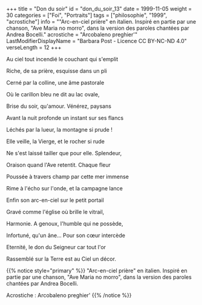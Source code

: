 +++
title = "Don du soir"
id = "don_du_soir_13"
date = 1999-11-05
weight = 30
categories = ["Foi", "Portraits"]
tags = ["philosophie", "1999", "acrostiche"]
info = "\"Arc-en-ciel prière\" en italien. Inspiré en partie par une chanson, \"Ave Maria no morro\", dans la version des paroles chantées par Andrea Bocelli."
acrostiche = "Arcobaleno preghier'"
LastModifierDisplayName = "Barbara Post - Licence CC BY-NC-ND 4.0"
verseLength = 12
+++

Au ciel tout incendié le couchant qui s'emplit

Riche, de sa prière, esquisse dans un pli

Cerné par la colline, une âme pastorale

Où le carillon bleu ne dit au lac ovale,

Brise du soir, qu'amour. Vénérez, paysans

Avant la nuit profonde un instant sur ses flancs

Léchés par la lueur, la montagne si prude !

Elle veille, la Vierge, et le rocher si rude

Ne s'est laissé tailler que pour elle. Splendeur,

Oraison quand l'Ave retentit. Chaque fleur

Poussée à travers champ par cette mer immense

Rime à l'écho sur l'onde, et la campagne lance

Enfin son arc-en-ciel sur le petit portail

Gravé comme l'église où brille le vitrail,

Harmonie. A genoux, l'humble qui ne possède,

Infortuné, qu'un âne... Pour son cœur intercède

Eternité, le don du Seigneur car tout l'or

Rassemblé sur la Terre est au Ciel un décor.

{{% notice style="primary" %}}
\"Arc-en-ciel prière\" en italien. Inspiré en partie par une chanson, \"Ave Maria no morro\", dans la version des paroles chantées par Andrea Bocelli.

Acrostiche : Arcobaleno preghier'
{{% /notice %}}
